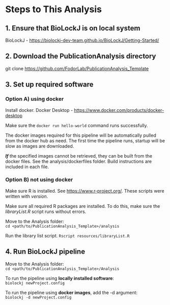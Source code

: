 # Steps to This Analysis

## 1. Ensure that BioLockJ is on local system
BioLockJ - https://biolockj-dev-team.github.io/BioLockJ/Getting-Started/

## 2. Download the PublicationAnalysis directory
git clone https://github.com/FodorLab/PublicationAnalysis_Template

## 3. Set up required software

### Option A) using docker

Install docker.
Docker Desktop - https://www.docker.com/products/docker-desktop

Make sure the ` docker run hello-world ` command runs successfully.

The docker images required for this pipeline will be automatically pulled from the docker hub as need.  The first time the pipeline runs, startup will be slow as images are downloaded. 

**_If_** the specified images cannot be retrieved, they can be built from the docker files.  See the analysis/dockerfiles folder.  Build instructions are included in each file.

### Option B) not using docker

Make sure R is installed.  See https://www.r-project.org/.  These scripts were written with _version_.

Make sure all required R packages are installed.  To do this, make sure the _libraryList.R_ script runs without errors.

Move to the Analysis folder:            
`cd <path/to/PublicationAnalysis_Template>/analysis`

Run the library list script.
`Rscript resources/libraryList.R `

## 4. Run BioLockJ pipeline

Move to the Analysis folder:            
`cd <path/to/PublicationAnalysis_Template>/Analysis`

To run the pipeline using **locally installed software**:                 
`biolockj newProject.config`

To run the pipeline using **docker images**, add the -d argument:                                    
`biolockj -d newProject.config`

